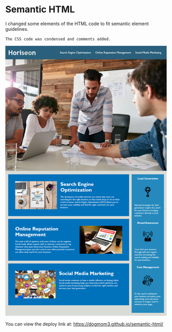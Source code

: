 # Semantic HTML
I changed some elements of the HTML code to fit semantic element guidelines.

    The CSS code was condensed and comments added.



![Horiseon](assets/images/homework-demo.png)



You can view the deploy link at:
 https://dogmom3.github.io/semantic-html/